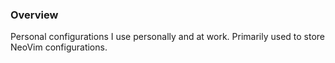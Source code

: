 ### Overview

Personal configurations I use personally and at work. Primarily used to store NeoVim configurations.
